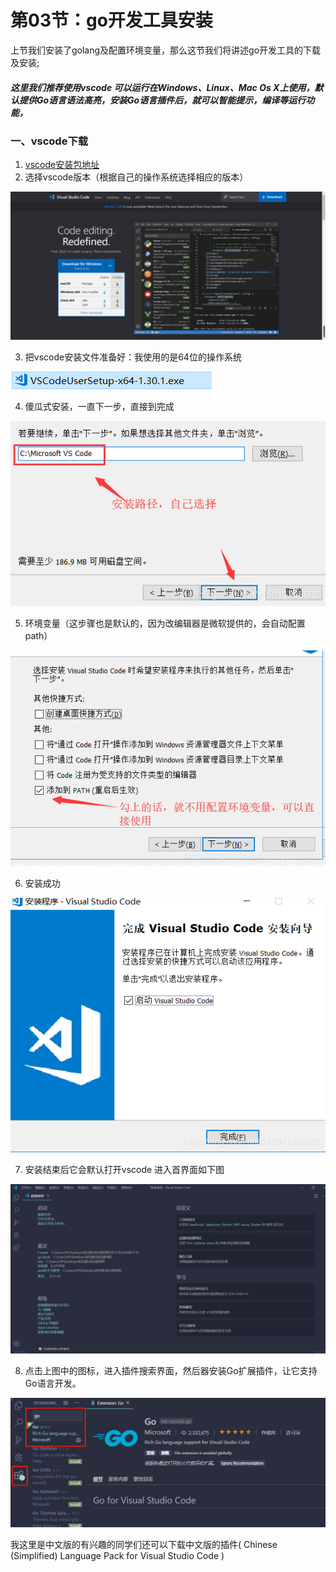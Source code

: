 # 第03节：go开发工具安装

上节我们安装了golang及配置环境变量，那么这节我们将讲述go开发工具的下载及安装;

##### 这里我们推荐使用vscode 可以运行在Windows、Linux、Mac Os X上使用，默认提供Go语言语法高亮，安装Go语言插件后，就可以智能提示，编译等运行功能，

### 一、vscode下载
 
1.  [vscode安装包地址](https://code.visualstudio.com/)
2. 选择vscode版本（根据自己的操作系统选择相应的版本）

![images](../images/0103_download.png)

3. 把vscode安装文件准备好：我使用的是64位的操作系统

![images](../images/0103_file.png)

4. 傻瓜式安装，一直下一步，直接到完成

![images](../images/0103_install.png)

5. 环境变量（这步骤也是默认的，因为改编辑器是微软提供的，会自动配置path）

![images](../images/0103_installs.png)

6. 安装成功

![images](../images/0103_yes.png)

7. 安装结束后它会默认打开vscode 进入首界面如下图

![images](../images/0103_Firstinterface.png)

8. 点击上图中的图标，进入插件搜索界面，然后器安装Go扩展插件，让它支持Go语言开发。

![images](../images/0103_go.png)

我这里是中文版的有兴趣的同学们还可以下载中文版的插件( Chinese (Simplified) Language Pack for Visual Studio Code )

